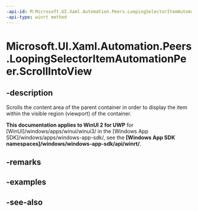 ```yaml
---
-api-id: M:Microsoft.UI.Xaml.Automation.Peers.LoopingSelectorItemAutomationPeer.ScrollIntoView
-api-type: winrt method
---
```


<!-- Method syntax
public void ScrollIntoView()
-->

# Microsoft.UI.Xaml.Automation.Peers.LoopingSelectorItemAutomationPeer.ScrollIntoView

## -description
Scrolls the content area of the parent container in order to display the item within the visible region (viewport) of the container.

**This documentation applies to WinUI 2 for UWP** for [WinUI]/windows/apps/winui/winui3/ in the [Windows App SDK]/windows/apps/windows-app-sdk/, see the **[Windows App SDK namespaces]/windows/windows-app-sdk/api/winrt/**.

## -remarks

## -examples

## -see-also
